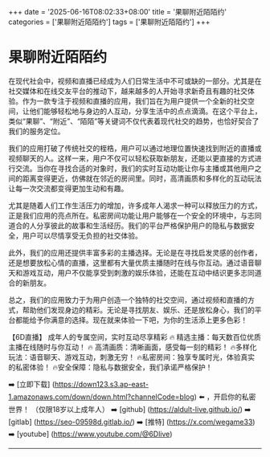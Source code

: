 +++
date = '2025-06-16T08:02:33+08:00'
title = '果聊附近陌陌约'
categories = ['果聊附近陌陌约']
tags = ['果聊附近陌陌约']
+++

# 果聊附近陌陌约

在现代社会中，视频和直播已经成为人们日常生活中不可或缺的一部分。尤其是在社交媒体和在线交友平台的推动下，越来越多的人开始寻求新奇且有趣的社交体验。作为一款专注于视频和直播的应用，我们旨在为用户提供一个全新的社交空间，让他们能够轻松地与身边的人互动，分享生活中的点点滴滴。在这个平台上，类似“果聊”、“附近”、“陌陌”等关键词不仅代表着现代社交的趋势，也恰好契合了我们的服务定位。

我们的应用打破了传统社交的桎梏，用户可以通过地理位置快速找到附近的直播或视频聊天的人。这样一来，用户不仅可以轻松获取新朋友，还能以更直接的方式进行交流。当你在寻找合适的对象时，我们的实时互动功能让你与主播或其他用户之间的距离变得更近，仿佛就在邻近的房间里。同时，高清画质和多样化的互动玩法让每一次交流都变得更加生动和有趣。

尤其是随着人们工作生活压力的增加，许多成年人渴求一种可以释放压力的方式，正是我们应用的亮点所在。私密房间功能让用户能够在一个安全的环境中，与志同道合的人分享彼此的故事和生活经历。我们的平台严格保护用户的隐私与数据安全，用户可以尽情享受无负担的社交体验。

此外，我们的应用还提供丰富多彩的主播选择。无论是在寻找启发灵感的创作者，还是想要放松心情的直播，这里都有大量优质主播随时在线与你互动。通过语音聊天和游戏互动，用户不仅能享受到刺激的娱乐体验，还能在互动中结识更多志同道合的新朋友。

总之，我们的应用致力于为用户创造一个独特的社交空间，通过视频和直播的方式，帮助他们发现身边的精彩。无论是寻找朋友、娱乐、还是放松身心，我们的平台都能给予你满意的选择。现在就来体验一下吧，为你的生活添上更多色彩！

【6D直播】
成年人的专属空间，实时互动尽享精彩
🔥 精选主播：每天数百位优质主播在线随时与你互动！
🔥 高清画质：清晰画面，感受每一刻的精彩！
🔥多样化玩法：语音聊天、游戏互动，刺激无穷！
🔥私密房间：独享专属时光，体验真实的私密体验！
🔥安全保障：隐私与数据安全，我们承诺严格保护！

➡️ [立即下载] (https://down123.s3.ap-east-1.amazonaws.com/down/down.html?channelCode=blog) ⬅️ ，开启你的私密世界！
（仅限18岁以上成年人）
➡️ [github] (https://aldult-live.github.io/)
➡️ [gitlab] (https://seo-09598d.gitlab.io/)
➡️ [推特] (https://x.com/wegame33)
➡️ [youtube] (https://www.youtube.com/@6Dlive)

---
